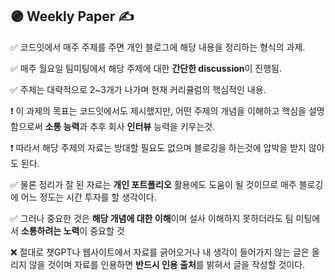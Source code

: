## 🟣 Weekly Paper ✍ 
✅ 코드잇에서 매주 주제를 주면 개인 블로그에 해당 내용을 정리하는 형식의 과제.  
  
✅ 매주 월요일 팀미팅에서 해당 주제에 대한 **간단한 discussion**이 진행됨.  
  
✅ 주제는 대략적으로 2~3개가 나가며 현재 커리큘럼의 핵심적인 내용.  
  
❗ 이 과제의 목표는 코드잇에서도 제시했지만, 어떤 주제의 개념을 이해하고 핵심을 설명함으로써 **소통 능력**과 추후 회사 **인터뷰** 능력을 키우는것.  
  
❗ 따라서 해당 주제의 자료는 방대할 필요도 없으며 블로깅을 하는것에 압박을 받지 않아도 된다.   
  
✅ 물론 정리가 잘 된 자료는 **개인 포트폴리오** 활용에도 도움이 될 것이므로 매주 블로깅에 어느 정도는 시간 투자를 할 생각이다.   
  
✅ 그러나 중요한 것은 **해당 개념에 대한 이해**이며 설사 이해하지 못하더라도 팀 미팅에서 **소통하려는 노력**이 중요할 것  
  
❌ 절대로 챗GPT나 웹사이트에서 자료를 긁어오거나 내 생각이 들어가지 않는 글은 올리지 않을 것이며 자료를 인용하면 **반드시 인용 출처**를 밝혀서 글을 작성할 것이다.  
